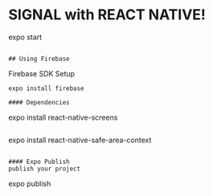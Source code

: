 # SIGNAL with REACT NATIVE!

expo start
```

## Using Firebase
```
Firebase SDK Setup
```
expo install firebase

#### Dependencies
```
expo install react-native-screens
```
```
expo install react-native-safe-area-context
```

#### Expo Publish
publish your project
```
expo publish
```

